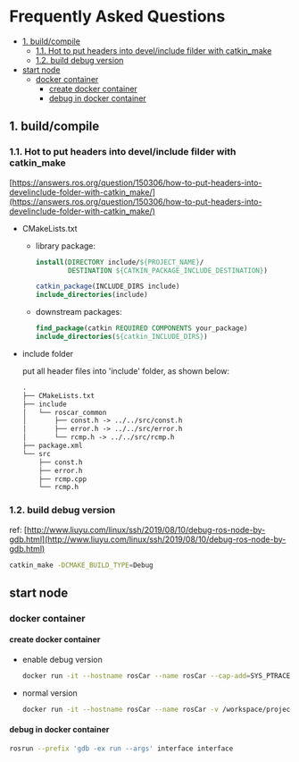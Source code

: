 # Frequently Asked Questions

<!-- TOC -->

- [1. build/compile](#1-buildcompile)
    - [1.1. Hot to put headers into devel/include filder with catkin_make](#11-hot-to-put-headers-into-develinclude-filder-with-catkin_make)
    - [1.2. build debug version](#12-build-debug-version)
- [start node](#start-node)
    - [docker container](#docker-container)
        - [create docker container](#create-docker-container)
        - [debug in docker container](#debug-in-docker-container)

<!-- /TOC -->

## 1. build/compile

### 1.1. Hot to put headers into devel/include filder with catkin_make

[https://answers.ros.org/question/150306/how-to-put-headers-into-develinclude-folder-with-catkin_make/](https://answers.ros.org/question/150306/how-to-put-headers-into-develinclude-folder-with-catkin_make/)

- CMakeLists.txt

  - library package:

    ```cmake
    install(DIRECTORY include/${PROJECT_NAME}/
            DESTINATION ${CATKIN_PACKAGE_INCLUDE_DESTINATION})

    catkin_package(INCLUDE_DIRS include)
    include_directories(include)
    ```

  - downstream packages:

    ```cmake
    find_package(catkin REQUIRED COMPONENTS your_package)
    include_directories(${catkin_INCLUDE_DIRS})
    ```

- include folder

  put all header files into 'include' folder, as shown below:

  ```txt
  .
  ├── CMakeLists.txt
  ├── include
  │   └── roscar_common
  │       ├── const.h -> ../../src/const.h
  │       ├── error.h -> ../../src/error.h
  │       └── rcmp.h -> ../../src/rcmp.h
  ├── package.xml
  └── src
      ├── const.h
      ├── error.h
      ├── rcmp.cpp
      └── rcmp.h
  ```

### 1.2. build debug version

ref: [http://www.liuyu.com/linux/ssh/2019/08/10/debug-ros-node-by-gdb.html](http://www.liuyu.com/linux/ssh/2019/08/10/debug-ros-node-by-gdb.html)

```sh
catkin_make -DCMAKE_BUILD_TYPE=Debug
```

## start node

### docker container

#### create docker container

- enable debug version

    ```sh
    docker run -it --hostname rosCar --name rosCar --cap-add=SYS_PTRACE --security-opt seccomp=unconfined -v /workspace/project/rosCar/car:/car roscar:ros-kinetic-base bash
    ```

- normal version

    ```sh
    docker run -it --hostname rosCar --name rosCar -v /workspace/project/rosCar/car:/car roscar:ros-kinetic-base bash
    ```

#### debug in docker container

```sh
rosrun --prefix 'gdb -ex run --args' interface interface
```
